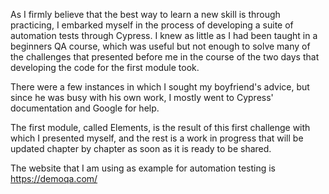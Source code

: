 As I firmly believe that the best way to learn a new skill is through practicing, I embarked myself in the process of developing a suite of automation tests through Cypress. I knew as little as I had been taught in a beginners QA course, which was useful but not enough to solve many of the challenges that presented before me in the course of the two days that developing the code for the first module took.

There were a few instances in which I sought my boyfriend's advice, but since he was busy with his own work, I mostly went to Cypress' documentation and Google for help.

The first module, called Elements, is the result of this first challenge with which I presented myself, and the rest is a work in progress that will be updated chapter by chapter as soon as it is ready to be shared.

The website that I am using as example for automation testing is https://demoqa.com/
